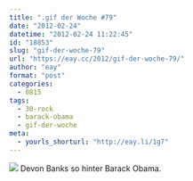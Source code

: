 ```yaml
---
title: ".gif der Woche #79"
date: "2012-02-24"
datetime: "2012-02-24 11:22:45"
id: "18853"
slug: "gif-der-woche-79"
url: "https://eay.cc/2012/gif-der-woche-79/"
author: "eay"
format: "post"
categories:
  - 0815
tags:
  - 30-rock
  - barack-obama
  - gif-der-woche
meta:
  - yourls_shorturl: "http://eay.li/1g7"
---
```


![](https://eay.cc/uploads/2012/banksobama.gif) Devon Banks so hinter Barack Obama.
